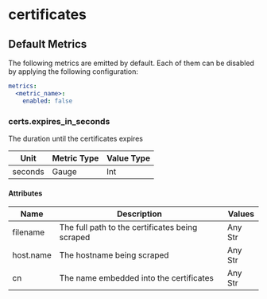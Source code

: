 [comment]: <> (Code generated by mdatagen. DO NOT EDIT.)

# certificates

## Default Metrics

The following metrics are emitted by default. Each of them can be disabled by applying the following configuration:

```yaml
metrics:
  <metric_name>:
    enabled: false
```

### certs.expires_in_seconds

The duration until the certificates expires

| Unit | Metric Type | Value Type |
| ---- | ----------- | ---------- |
| seconds | Gauge | Int |

#### Attributes

| Name | Description | Values |
| ---- | ----------- | ------ |
| filename | The full path to the certificates being scraped | Any Str |
| host.name | The hostname being scraped | Any Str |
| cn | The name embedded into the certificates | Any Str |
